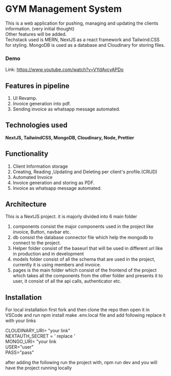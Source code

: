 # **GYM Management System**

This is a web application for pushing, managing and updating the clients information. (very initial thought) <br/>
Other features will be added.<br/>
Techstack used is MERN, NextJS as a react framework and Tailwind.CSS for styling.
MongoDB is used as a database and Cloudinary for storing files.

### Demo
Link: https://www.youtube.com/watch?v=VYdAvcyAPDo

## Features in pipeline
1. UI Revamp.
2. Invoice generation into pdf.
3. Sending invoice as whatsapp message automated.

## Technologies used
**NextJS, TailwindCSS, MongoDB, Cloudinary, Node, Prettier**

## Functionality
1. Client Information storage
  1. Creating, Reading ,Updating and Deleting per client's profile.(CRUD)
2. Automated Invoice
  1. Invoice generation and storing as PDF.
  2. Invoice as whatsapp message automated.

## Architecture
This is a NextJS project. it is majorly divided into 6 main folder 
1. components consist the major components used in the project like invoice, Button, navbar etc.
2. db consist the database connector file which help the mongodb to connect to the project.
3. Helper folder consist of the baseurl that will be used in different url like in production and in development
4. models folder consist of all the schema that are used in the project, currently it is using members and invoice.
5. pages is the main folder which consist of the frontend of the project which takes all the components from the other folder and presents it to user, it consist of all the api calls, authenticator etc.

## Installation 
For local installation 
first fork and then clone the repo
then open it in VSCode and run npm install
make .env.local file and add following 
replace it with your links

CLOUDINARY_URI= "your link" <br/>
NEXTAUTH_SECRET = ' replace ' <br/>
MONGO_URI= "your link <br/>
USER="user" <br/>
PASS="pass" <br/>

after adding the following run the project with, 
npm run dev
and you will have the project running locally

